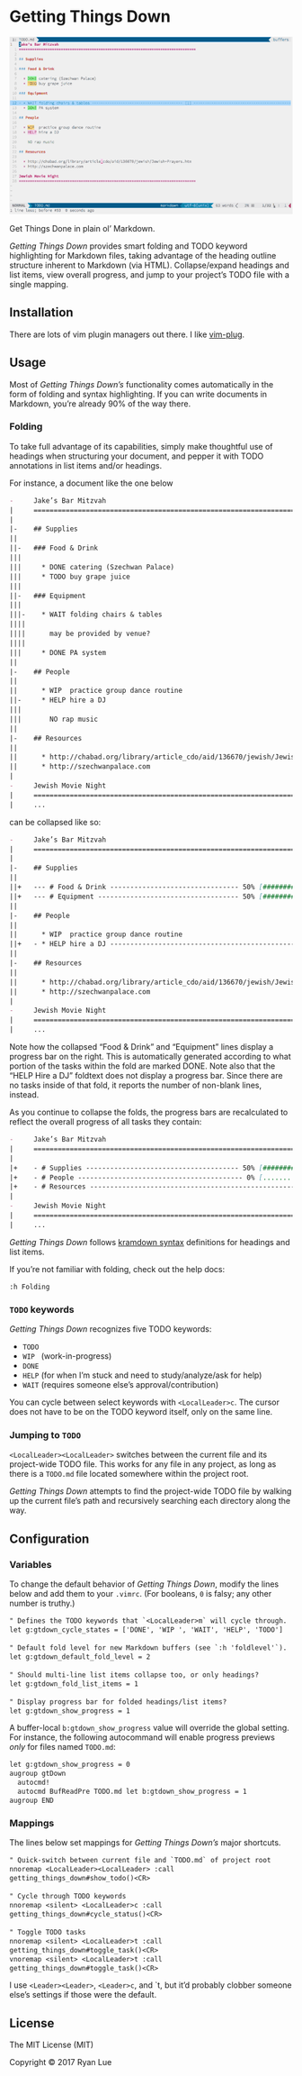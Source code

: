 Getting Things Down
===================

![](https://raw.githubusercontent.com/rlue/i/master/vim-getting-things-down/demo.gif)

Get Things Done in plain ol’ Markdown.

_Getting Things Down_ provides smart folding and TODO keyword highlighting for Markdown files, taking advantage of the heading outline structure inherent to Markdown (via HTML). Collapse/expand headings and list items, view overall progress, and jump to your project’s TODO file with a single mapping.

Installation
------------

There are lots of vim plugin managers out there. I like [vim-plug](https://github.com/junegunn/vim-plug).

Usage
-----

Most of _Getting Things Down’s_ functionality comes automatically in the form of folding and syntax highlighting. If you can write documents in Markdown, you’re already 90% of the way there.

### Folding

To take full advantage of its capabilities, simply make thoughtful use of headings when structuring your document, and pepper it with TODO annotations in list items and/or headings. 

For instance, a document like the one below

```markdown
-     Jake’s Bar Mitzvah
|     ================================================================================
|     
|-    ## Supplies
||    
||-   ### Food & Drink
|||   
|||     * DONE catering (Szechwan Palace)
|||     * TODO buy grape juice
|||   
||-   ### Equipment
|||   
|||-    * WAIT folding chairs & tables
||||
||||      may be provided by venue?
||||
|||     * DONE PA system
||    
|-    ## People
||    
||      * WIP  practice group dance routine
||-     * HELP hire a DJ
||| 
|||       NO rap music
||    
|-    ## Resources
||    
||      * http://chabad.org/library/article_cdo/aid/136670/jewish/Jewish-Prayers.htm
||      * http://szechwanpalace.com
|
-     Jewish Movie Night
|     ================================================================================
|     ...
```

can be collapsed like so:

```markdown
-     Jake’s Bar Mitzvah
|     ================================================================================
|     
|-    ## Supplies
||    
||+   --- # Food & Drink -------------------------------- 50% [##########..........] -
||+   --- # Equipment ----------------------------------- 50% [##########..........] -
||    
|-    ## People
||    
||      * WIP  practice group dance routine
||+   - * HELP hire a DJ ------------------------------------------------------- [1] -
||    
|-    ## Resources
||    
||      * http://chabad.org/library/article_cdo/aid/136670/jewish/Jewish-Prayers.htm
||      * http://szechwanpalace.com
|
-     Jewish Movie Night
|     ================================================================================
|     ...
```

Note how the collapsed “Food & Drink” and “Equipment” lines display a progress bar on the right. This is automatically generated according to what portion of the tasks within the fold are marked DONE. Note also that the “HELP Hire a DJ” foldtext does not display a progress bar. Since there are no tasks inside of that fold, it reports the number of non-blank lines, instead.

As you continue to collapse the folds, the progress bars are recalculated to reflect the overall progress of all tasks they contain:

```markdown
-     Jake’s Bar Mitzvah
|     ================================================================================
|     
|+    - # Supplies -------------------------------------- 50% [##########..........] -
|+    - # People ----------------------------------------- 0% [....................] -
|+    - # Resources ------------------------------------------------------------ [2] -
|
-     Jewish Movie Night
|     ================================================================================
|     ...
```

_Getting Things Down_ follows [kramdown syntax][kram] definitions for headings and list items.

If you’re not familiar with folding, check out the help docs:

```viml
:h Folding
```

### `TODO` keywords

_Getting Things Down_ recognizes five TODO keywords:

  * `TODO`
  * `WIP ` (work-in-progress)
  * `DONE`
  * `HELP` (for when I’m stuck and need to study/analyze/ask for help)
  * `WAIT` (requires someone else’s approval/contribution)

You can cycle between select keywords with `<LocalLeader>c`. The cursor does not have to be on the TODO keyword itself, only on the same line.

### Jumping to `TODO`

`<LocalLeader><LocalLeader>` switches between the current file and its project-wide TODO file. This works for any file in any project, as long as there is a `TODO.md` file located somewhere within the project root.

_Getting Things Down_ attempts to find the project-wide TODO file by walking up the current file’s path and recursively searching each directory along the way.

Configuration
-------------

### Variables

To change the default behavior of _Getting Things Down_, modify the lines below and add them to your `.vimrc`. (For booleans, `0` is falsy; any other number is truthy.)

```viml
" Defines the TODO keywords that `<LocalLeader>m` will cycle through.
let g:gtdown_cycle_states = ['DONE', 'WIP ', 'WAIT', 'HELP', 'TODO']

" Default fold level for new Markdown buffers (see `:h 'foldlevel'`).
let g:gtdown_default_fold_level = 2

" Should multi-line list items collapse too, or only headings?
let g:gtdown_fold_list_items = 1

" Display progress bar for folded headings/list items?
let g:gtdown_show_progress = 1
```

A buffer-local `b:gtdown_show_progress` value will override the global setting. For instance, the following autocommand will enable progress previews _only_ for files named `TODO.md`:

```viml
let g:gtdown_show_progress = 0
augroup gtDown
  autocmd!
  autocmd BufReadPre TODO.md let b:gtdown_show_progress = 1
augroup END
```

### Mappings

The lines below set mappings for _Getting Things Down’s_ major shortcuts.

```viml
" Quick-switch between current file and `TODO.md` of project root
nnoremap <LocalLeader><LocalLeader> :call getting_things_down#show_todo()<CR>

" Cycle through TODO keywords
nnoremap <silent> <LocalLeader>c :call getting_things_down#cycle_status()<CR>

" Toggle TODO tasks
nnoremap <silent> <LocalLeader>t :call getting_things_down#toggle_task()<CR>
vnoremap <silent> <LocalLeader>t :call getting_things_down#toggle_task()<CR>
```

I use `<Leader><Leader>`, `<Leader>c`, and `<Leader>t, but it’d probably clobber someone else’s settings if those were the default.

License
-------

The MIT License (MIT)

Copyright © 2017 Ryan Lue

[kram]: https://kramdown.gettalong.org/syntax.html
